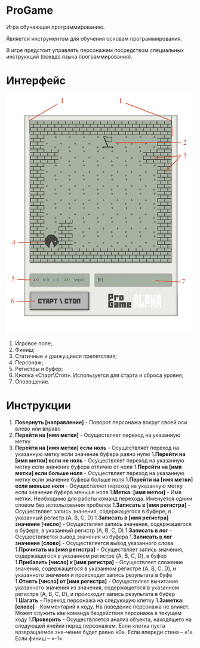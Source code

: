 # ProGame
Игра обучающая программированию.

Является инструментом для обучения основам программирования.

В игре предстоит управлять персонажем посредством специальных инструккций (псевдо языка программирования).
# Интерфейс
![alt text](GUI.png "Interface")
1. Игровое поле;
2. Финиш;
3. Статичные и движущиеся препятствия;
4. Персонаж;
5. Регистры и буфер;
6. Кнопка «Старт\Стоп». Используется для старта и сброса уровня;
7. Оповещение.

# Инструкции
1. **Повернуть [направление]** - Поворот персонажа вокруг своей оси влево или вправо
2. **Перейти на [имя метки]** - Осуществляет переход на указанную метку
1. **Перейти на [имя метки] если ноль** - Осуществляет переход на указанную метку если значение буфера равно нулю
1.**Перейти на [имя метки] если не ноль** - Осуществляет переход на указанную метку если значение буфера отлично от ноля
1.**Перейти на [имя метки] если больше ноля** - Осуществляет переход на указанную метку если значение буфера больше ноля
1.**Перейти на [имя метки] если меньше ноля** - Осуществляет переход на указанную метку если значение буфера меньше ноля
1.**Метка: [имя метки]** - Имя метки. Необходимо для работы команд перехода. Именуется одним словом без использования пробелов
1.**Записать в [имя регистра]** - Осуществляет запись значения, содержащегося в буфере, в указанный регистр (A, B, C, D)
1.**Записать в [имя регистра] значение [число]** - Осуществляет запись значения, содержащегося в буфере, в указанный регистр (A, B, C, D)
1.**Записать в лог** - Осуществляется вывод значения из буфера
1.**Записать в лог значение [слово]** - Осуществляется вывод указанного слова
1.**Прочитать из [имя регистра]** - Осуществляет запись значения, содержащегося в указанном регистре (A, B, C, D), в буфер
1.**Прибавить [число] к [имя регистра]** - Осуществляет сложение значения, содержащегося в указанном регистре (A, B, C, D), и указанного значения и происходит запись результата в буфе
1.**Отнять [число] от [имя регистра]** - Осуществляет вычитание указанного значения из значения, содержащегося в указанном регистре (A, B, C, D), и происходит запись результата в буфер
1.**Шагать** - Переход персонажа на следующую клетку
1.**Заметка: [слово]** - Комментарий к коду. На поведение персонажа не влияет. Может служить как команда бездействия персонажа в текущем ходу
1.**Проверить** - Осуществляется анализ объекта, находящего на следующей ячейки перед персонажем. Если клетка пуста возвращаемое зна-чение будет равно «0». Если впереди стена – «1». Если финиш – «-1».
